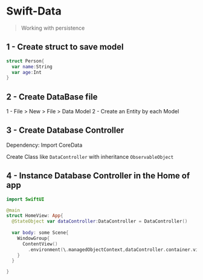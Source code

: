 # Swift-Data
> Working with persistence

## 1 - Create struct to save model

```swift
struct Person{
  var name:String
  var age:Int
}
```

## 2  - Create DataBase file

1 - File > New > File > Data Model
2 - Create an Entity by each Model

## 3 - Create Database Controller

Dependency: Import CoreData

Create Class like ```DataController``` with inheritance ```ObservableObject```

## 4 - Instance Database Controller in the Home of app

```swift
import SwiftUI

@main
struct HomeView: App{
  @StateObject var dataController:DataController = DataController()
  
  var body: some Scene{
    WindowGroup{
      ContentView()
        .environment(\.managedObjectContext,dataController.container.viewContext)
    }
  }

}

